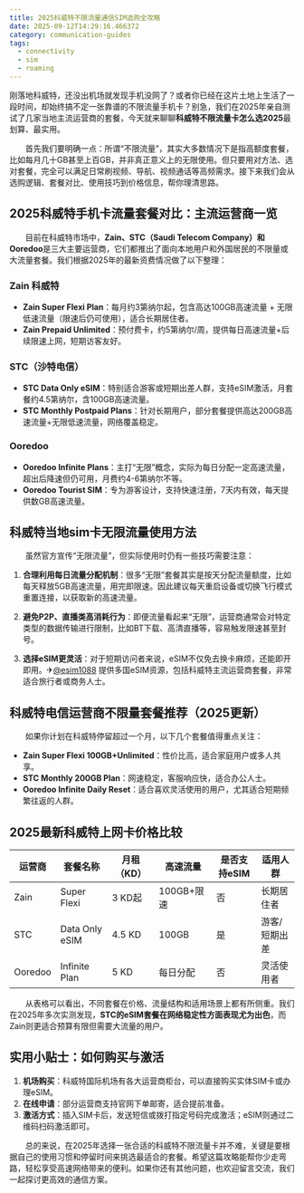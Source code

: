 ```yaml
---
title: 2025科威特不限流量通信SIM选购全攻略
date: 2025-09-12T14:29:16.466372
category: communication-guides
tags:
  - connectivity
  - sim
  - roaming
---
```


刚落地科威特，还没出机场就发现手机没网了？或者你已经在这片土地上生活了一段时间，却始终搞不定一张靠谱的不限流量手机卡？别急，我们在2025年亲自测试了几家当地主流运营商的套餐，今天就来聊聊**科威特不限流量卡怎么选2025**最划算、最实用。

　　首先我们要明确一点：所谓“不限流量”，其实大多数情况下是指高额度套餐，比如每月几十GB甚至上百GB，并非真正意义上的无限使用。但只要用对方法、选对套餐，完全可以满足日常刷视频、导航、视频通话等高频需求。接下来我们会从选购逻辑、套餐对比、使用技巧到价格信息，帮你理清思路。

## 2025科威特手机卡流量套餐对比：主流运营商一览

　　目前在科威特市场中，**Zain、STC（Saudi Telecom Company）和Ooredoo**是三大主要运营商，它们都推出了面向本地用户和外国居民的不限量或大流量套餐。我们根据2025年的最新资费情况做了以下整理：

### Zain 科威特
- **Zain Super Flexi Plan**：每月约3第纳尔起，包含高达100GB高速流量 + 无限低速流量（限速后仍可使用），适合长期居住者。
- **Zain Prepaid Unlimited**：预付费卡，约5第纳尔/周，提供每日高速流量+后续限速上网，短期访客友好。

### STC（沙特电信）
- **STC Data Only eSIM**：特别适合游客或短期出差人群，支持eSIM激活，月套餐约4.5第纳尔，含100GB高速流量。
- **STC Monthly Postpaid Plans**：针对长期用户，部分套餐提供高达200GB高速流量+无限低速流量，网络覆盖稳定。

### Ooredoo
- **Ooredoo Infinite Plans**：主打“无限”概念，实际为每日分配一定高速流量，超出后降速但仍可用，月费约4-6第纳尔不等。
- **Ooredoo Tourist SIM**：专为游客设计，支持快速注册，7天内有效，每天提供数GB高速流量。

## 科威特当地sim卡无限流量使用方法

　　虽然官方宣传“无限流量”，但实际使用时仍有一些技巧需要注意：

1. **合理利用每日流量分配机制**：很多“无限”套餐其实是按天分配流量额度，比如每天释放5GB高速流量，用完即限速。因此建议每天重启设备或切换飞行模式重置连接，以获取新的高速流量。
   
2. **避免P2P、直播类高消耗行为**：即便流量看起来“无限”，运营商通常会对特定类型的数据传输进行限制，比如BT下载、高清直播等，容易触发限速甚至封号。

3. **选择eSIM更灵活**：对于短期访问者来说，eSIM不仅免去换卡麻烦，还能即开即用。✈[@esim1088](https://t.me/s/esim1088) 提供多国eSIM资源，包括科威特主流运营商套餐，非常适合旅行者或商务人士。

## 科威特电信运营商不限量套餐推荐（2025更新）

　　如果你计划在科威特停留超过一个月，以下几个套餐值得重点关注：

- **Zain Super Flexi 100GB+Unlimited**：性价比高，适合家庭用户或多人共享。
- **STC Monthly 200GB Plan**：网速稳定，客服响应快，适合办公人士。
- **Ooredoo Infinite Daily Reset**：适合喜欢灵活使用的用户，尤其适合短期频繁往返的人群。

## 2025最新科威特上网卡价格比较

| 运营商 | 套餐名称 | 月租（KD） | 高速流量 | 是否支持eSIM | 适用人群 |
|--------|----------|-------------|------------|----------------|------------|
| Zain   | Super Flexi | 3 KD起       | 100GB+限速 | 否              | 长期居住者 |
| STC    | Data Only eSIM | 4.5 KD       | 100GB      | 是              | 游客/短期出差 |
| Ooredoo| Infinite Plan | 5 KD         | 每日分配   | 否              | 灵活使用者 |

　　从表格可以看出，不同套餐在价格、流量结构和适用场景上都有所侧重。我们在2025年多次实测发现，**STC的eSIM套餐在网络稳定性方面表现尤为出色**，而Zain则更适合预算有限但需要大流量的用户。

## 实用小贴士：如何购买与激活

1. **机场购买**：科威特国际机场有各大运营商柜台，可以直接购买实体SIM卡或办理eSIM。
2. **在线申请**：部分运营商支持官网下单邮寄，适合提前准备。
3. **激活方式**：插入SIM卡后，发送短信或拨打指定号码完成激活；eSIM则通过二维码扫码激活即可。

　　总的来说，在2025年选择一张合适的科威特不限流量卡并不难，关键是要根据自己的使用习惯和停留时间来挑选最适合的套餐。希望这篇攻略能帮你少走弯路，轻松享受高速网络带来的便利。如果你还有其他问题，也欢迎留言交流，我们一起探讨更高效的通信方案。